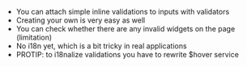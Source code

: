 * You can attach simple inline validations to inputs with validators
* Creating your own is very easy as well
* You can check whether there are any invalid widgets on the page (limitation)
* No i18n yet, which is a bit tricky in real applications
* PROTIP: to i18nalize validations you have to rewrite $hover service

